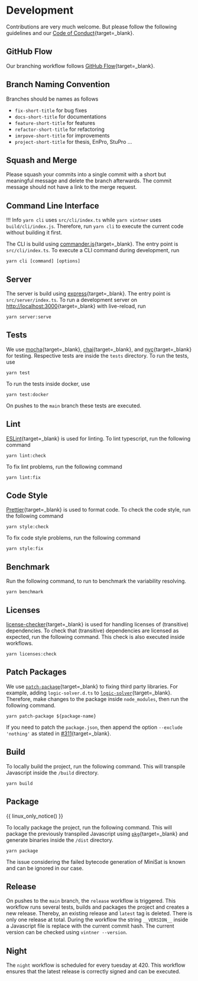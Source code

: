 # Development

Contributions are very much welcome.
But please follow the following guidelines and our [Code of Conduct](code-of-conduct.md){target=_blank}.

## GitHub Flow

Our branching workflow follows [GitHub Flow](https://docs.github.com/de/get-started/quickstart/github-flow){target=_blank}.

## Branch Naming Convention

Branches should be names as follows

- `fix-short-title` for bug fixes
- `docs-short-title` for documentations
- `feature-short-title` for features
- `refactor-short-title` for refactoring
- `imrpove-short-title` for improvements
- `project-short-title` for thesis, EnPro, StuPro ...

## Squash and Merge

Please squash your commits into a single commit with a short but meaningful message and delete the branch afterwards.
The commit message should not have a link to the merge request.


## Command Line Interface

!!! Info
    `yarn cli` uses `src/cli/index.ts` while `yarn vintner` uses `build/cli/index.js`.
    Therefore, run `yarn cli` to execute the current code without building it first.

The CLI is build using [commander.js](https://github.com/tj/commander.js){target=_blank}.
The entry point is `src/cli/index.ts`.
To execute a CLI command during development, run

```shell linenums="1"
yarn cli [command] [options]
```

## Server

The server is build using [express](https://github.com/expressjs/express){target=_blank}.
The entry point is `src/server/index.ts`.
To run a development server on [http://localhost:3000](http://localhost:3000){target=_blank} with live-reload, run

```shell linenums="1"
yarn server:serve
```

## Tests

We use [mocha](https://mochajs.org){target=_blank}, [chai](https://www.chaijs.com){target=_blank}, and [nyc](https://istanbul.js.org){target=_blank} for testing.
Respective tests are inside the `tests` directory.
To run the tests, use

```shell linenums="1"
yarn test
```

To run the tests inside docker, use

```shell linenums="1"
yarn test:docker
```

On pushes to the `main` branch these tests are executed.

## Lint

[ESLint](https://eslint.org){target=_blank} is used for linting.
To lint typescript, run the following command

```shell linenums="1"
yarn lint:check
```

To fix lint problems, run the following command

```shell linenums="1"
yarn lint:fix
```

## Code Style

[Prettier](https://prettier.io){target=_blank} is used to format code.
To check the code style, run the following command

```shell linenums="1"
yarn style:check
```

To fix code style problems, run the following command

```shell linenums="1"
yarn style:fix
```

## Benchmark

Run the following command, to run to benchmark the variability resolving.

```shell linenums="1"
yarn benchmark
```

## Licenses

[license-checker](https://github.com/davglass/license-checker){target=_blank} is used for handling licenses of (transitive) dependencies.
To check that (transitive) dependencies are licensed as expected, run the following command.
This check is also executed inside workflows.

```shell linenums="1"
yarn licenses:check
```


## Patch Packages 

We use [`patch-package`](https://github.com/ds300/patch-package){target=_blank} to fixing third party libraries.
For example, adding `logic-solver.d.ts` to [`logic-solver`](https://github.com/meteor/logic-solver){target=_blank}.
Therefore, make changes to the package inside `node_modules`, then run the following command.

```shell linenums="1"
yarn patch-package ${package-name}
```

If you need to patch the `package.json`, then append the option `--exclude 'nothing'` as stated in [#311](https://github.com/ds300/patch-package/issues/311){target=_blank}.

## Build

To locally build the project, run the following command.
This will transpile Javascript inside the `/build` directory.

```shell linenums="1"
yarn build
```

## Package

{{ linux_only_notice() }}

To locally package the project, run the following command.
This will package the previously transpiled Javascript using [`pkg`](https://github.com/vercel/pkg){target=_blank} and
generate binaries inside the `/dist` directory.

```shell linenums="1"
yarn package
```

The issue considering the failed bytecode generation of MiniSat is known and can be ignored in our case.

## Release

On pushes to the `main` branch, the `release` workflow is triggered.
This workflow runs several tests, builds and packages the project and creates a new release.
Thereby, an existing release and `latest` tag is deleted.
There is only one release at total.
During the workflow the string `__VERSION__` inside a Javascript file is replace with the current commit hash.
The current version can be checked using `vintner --version`.

## Night

The `night` workflow is scheduled for every tuesday at 420.
This workflow ensures that the latest release is correctly signed and can be executed.